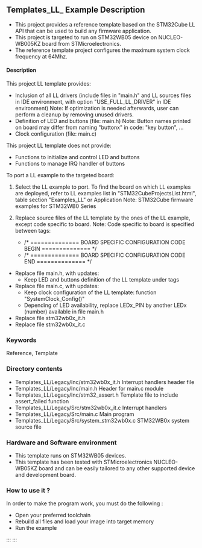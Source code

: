 ## <b>Templates_LL_ Example Description</b>

- This project provides a reference template based on the STM32Cube LL API that can be used
to build any firmware application.
- This project is targeted to run on STM32WB05 device on NUCLEO-WB005KZ board from STMicroelectronics.  
- The reference template project configures the maximum system clock frequency at 64Mhz.

#### <b>Description</b>

This project LL template provides:

 - Inclusion of all LL drivers (include files in "main.h" and LL sources files in IDE environment, with option "USE_FULL_LL_DRIVER" in IDE environment)
   Note: If optimization is needed afterwards, user can perform a cleanup by removing unused drivers.
 - Definition of LED and buttons (file: main.h)
   Note: Button names printed on board may differ from naming "buttonx" in code: "key button", ...
 - Clock configuration (file: main.c)

This project LL template does not provide:

 - Functions to initialize and control LED and buttons
 - Functions to manage IRQ handler of buttons

To port a LL example to the targeted board:

1. Select the LL example to port.
   To find the board on which LL examples are deployed, refer to LL examples list in "STM32CubeProjectsList.html", table section "Examples_LL"
   or Application Note: STM32Cube firmware examples for STM32WB0 Series

2. Replace source files of the LL template by the ones of the LL example, except code specific to board.
   Note: Code specific to board is specified between tags:

   - /* ==============   BOARD SPECIFIC CONFIGURATION CODE BEGIN    ============== */
   - /* ==============   BOARD SPECIFIC CONFIGURATION CODE END      ============== */


  - Replace file main.h, with updates:
    - Keep LED and buttons definition of the LL template under tags
  - Replace file main.c, with updates:
    - Keep clock configuration of the LL template: function "SystemClock_Config()"
    - Depending of LED availability, replace LEDx_PIN by another LEDx (number) available in file main.h
  - Replace file stm32wb0x_it.h
  - Replace file stm32wb0x_it.c


### <b>Keywords</b>

Reference, Template

### <b>Directory contents</b>

  - Templates_LL/Legacy/Inc/stm32wb0x_it.h         Interrupt handlers header file
  - Templates_LL/Legacy/Inc/main.h                  Header for main.c module
  - Templates_LL/Legacy/Inc/stm32_assert.h          Template file to include assert_failed function
  - Templates_LL/Legacy/Src/stm32wb0x_it.c         Interrupt handlers
  - Templates_LL/Legacy/Src/main.c                  Main program
  - Templates_LL/Legacy/Src/system_stm32wb0x.c     STM32WB0x system source file

### <b>Hardware and Software environment</b>

  - This template runs on STM32WB05 devices.
  - This template has been tested with STMicroelectronics NUCLEO-WB05KZ
    board and can be easily tailored to any other supported device
    and development board.

### <b>How to use it ?</b>

In order to make the program work, you must do the following :

 - Open your preferred toolchain
 - Rebuild all files and load your image into target memory
 - Run the example


:::
:::

